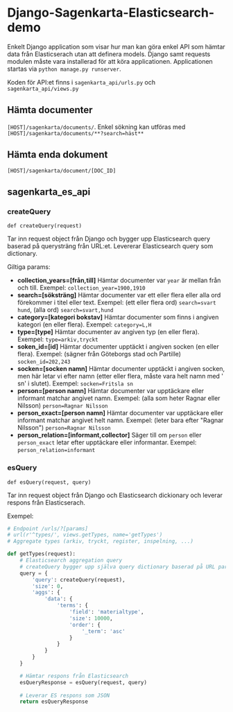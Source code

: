 # Django-Sagenkarta-Elasticsearch-demo

Enkelt Django application som visar hur man kan göra enkel API som hämtar data från Elasticserach utan att definera models.
Django samt requests modulen måste vara installerad för att köra applicationen.
Applicationen startas via `python manage.py runserver`.

Koden för API:et finns i `sagenkarta_api/urls.py` och `sagenkarta_api/views.py`

## Hämta documenter
`[HOST]/sagenkarta/documents/`. Enkel sökning kan utföras med `[HOST]/sagenkarta/documents/**?search=häst**`

## Hämta enda dokument
`[HOST]/sagenkarta/document/[DOC_ID]`

## sagenkarta_es_api

### createQuery
`def createQuery(request)`

Tar inn request object från Django och bygger upp Elasticsearch query baserad på querysträng från URL:et. Levererar Elasticsearch query som dictionary.

Giltiga params:
- **collection_years=[från,till]**
Hämtar documenter var `year` är mellan från och till. Exempel: `collection_year=1900,1910`
- **search=[söksträng]**
Hämtar documenter var ett eller flera eller alla ord förekommer i titel eller text. Exempel: (ett eller flera ord) `search=svart hund`, (alla ord) `search=svart,hund`
- **category=[kategori bokstav]**
Hämtar documenter som finns i angiven kategori (en eller flera). Exempel: `category=L,H`
- **type=[type]**
Hämtar documenter av angiven typ (en eller flera). Exempel: `type=arkiv,tryckt`
- **soken_id=[id]**
Hämtar documenter upptäckt i angiven socken (en eller flera). Exempel: (sägner från Göteborgs stad och Partille) `socken_id=202,243`
- **socken=[socken namn]**
Hämtar documenter upptäckt i angiven socken, men här letar vi efter namn (etter eller flera, måste vara helt namn med ' sn' i slutet). Exempel: `socken=Fritsla sn`
- **person=[person namn]**
Hämtar documenter var upptäckare eller informant matchar angivet namn. Exempel: (alla som heter Ragnar eller Nilsson) `person=Ragnar Nilsson`
- **person_exact=[person namn]**
Hämtar documenter var upptäckare eller informant matchar angivet helt namn. Exempel: (leter bara efter "Ragnar Nilsson") `person=Ragnar Nilsson`
- **person_relation=[informant,collector]**
Säger till om `person` eller `person_exact` letar efter upptäckare eller informantar. Exempel: `person_relation=informant`

### esQuery
`def esQuery(request, query)`

Tar inn request object från Django och Elasticsearch dickionary och leverar respons från Elasticserach.

Exempel:
```python
# Endpoint /urls/?[params]
# url(r'^types/', views.getTypes, name='getTypes')
# Aggregate types (arkiv, tryckt, register, inspelning, ...)

def getTypes(request):
	# Elasticsearch aggregation query
	# createQuery bygger upp själva query dictionary baserad på URL paramsträng
	query = {
		'query': createQuery(request),
		'size': 0,
		'aggs': {
			'data': {
				'terms': {
					'field': 'materialtype',
					'size': 10000,
					'order': {
						'_term': 'asc'
					}
				}
			}
		}
	}

	# Hämtar respons från Elasticsearch
	esQueryResponse = esQuery(request, query)
	
	# Leverar ES respons som JSON
	return esQueryResponse
  ```
